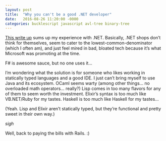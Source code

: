 ```yaml
---
layout: post
title:  "Why you can't be a good .NET developer"
date:   2016-08-26 11:20:00 -0000
categories: bucklescript javascript avl-tree binary-tree
---
```


[This write up](http://codeofrob.com/entries/why-you-cant-be-a-good-.net-developer.html) sums up my experience with .NET. Basically, .NET shops don’t think for themselves, seem to cater to the lowest-common-denominator (which I often am), and just feel mired in bad, bloated tech because it’s what Microsoft was promoting at the time.

F# is awesome sauce, but no one uses it…

I’m wondering what the solution is for someone who likes working in statically typed languages and a good IDE. I just can’t bring myself to use Java and its ecosystem. OCaml seems warty (among other things… no overloaded math operators… really?) Lisp comes in too many flavors for any of them to seem worth the investment. Elixir’s syntax is too much like VB.NET/Ruby for my tastes. Haskell is too much like Haskell for my tastes…

(Yeah. Lisp and Elixir aren’t statically typed, but they’re functional and pretty sweet in their own way.)

*sigh*

Well, back to paying the bills with Rails. :)